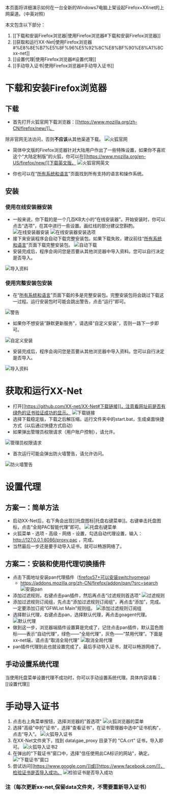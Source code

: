 本页面将详细演示如何在一台全新的Windows7电脑上架设起Firefox+XXnet的上网渠道。（中英对照）

本文包含以下部分：

1. [[下载和安装Firefox浏览器|使用Firefox浏览器#下载和安装Firefox浏览器]]
2. [[获取和运行XX-Net|使用Firefox浏览器#%E8%8E%B7%E5%8F%96%E5%92%8C%E8%BF%90%E8%A1%8Cxx-net]]
3. [[设置代理|使用Firefox浏览器#设置代理]]
4. [[手动导入证书|使用Firefox浏览器#手动导入证书]]

# 下载和安装Firefox浏览器
## 下载
* 首先打开火狐官网下载浏览器：[[https://www.mozilla.org/zh-CN/firefox/new/]]。

除非官网无法访问，否则**不应该**从其他渠道下载。
![火狐官网](https://cloud.githubusercontent.com/assets/6830787/10131216/37b25298-6601-11e5-97c5-13d7c0f93137.PNG)

* 简体中文版的Firefox浏览器针对大陆用户作出了一些特殊设置，如果你不喜欢这个“大陆定制版”的火狐，你可以在[[https://www.mozilla.org/en-US/firefox/new/]]下载英文版。
![火狐官网英文](https://cloud.githubusercontent.com/assets/6830787/10131240/6afef976-6601-11e5-96af-4ad685eab8ea.PNG)

* 你也可以在“[所有系统和语言](https://www.mozilla.org/en-US/firefox/all/)”页面找到所有支持的语言和操作系统。

## 安装
### 使用在线安装器安装
* 一般来说，你下载的是一个几百KB大小的“在线安装器”。开始安装时，你可以点击“选项”，在其中进行一些设置。画红线的部分建议您斟酌。
![在线安装器安装](https://cloud.githubusercontent.com/assets/6830787/10131336/1ef80a94-6602-11e5-90ad-ee301e42e0a7.PNG)
![在线安装器安装选项](https://cloud.githubusercontent.com/assets/6830787/10131293/c7b2aec4-6601-11e5-95a9-637b85013003.PNG)
* 接下来安装程序会自动下载完整安装包。如果下载失败，建议前往“[所有系统和语言](https://www.mozilla.org/en-US/firefox/all/)”页面下载完整安装包。
![自动下载](https://cloud.githubusercontent.com/assets/6830787/10131326/0bdb5998-6602-11e5-9f6c-0dcf7e032f87.PNG)
* 安装完成后，程序会询问您是否要从其他浏览器中导入资料。您可以自行决定是否导入。

![导入资料](https://cloud.githubusercontent.com/assets/6830787/10131375/7330f5a8-6602-11e5-831d-e7c92213f80a.PNG)

### 使用完整安装包安装
* 在“[所有系统和语言](https://www.mozilla.org/en-US/firefox/all/)”页面下载的多是完整安装包。完整安装包将会跳过下载这一过程。运行安装包时可能会跳出警告，点击“运行”即可。

![警告](https://cloud.githubusercontent.com/assets/6830787/10131402/a4363082-6602-11e5-84a1-81b8de5f50f5.PNG)

* 如果你不想安装“静默更新服务”，请选择“自定义安装”，否则一路下一步即可。

![自定义安装](https://cloud.githubusercontent.com/assets/6830787/10131437/d57f59d4-6602-11e5-8e79-00c5fc3bf51b.PNG)

* 安装完成后，程序会询问您是否要从其他浏览器中导入资料。您可以自行决定是否导入。

![导入资料](https://cloud.githubusercontent.com/assets/6830787/10131375/7330f5a8-6602-11e5-831d-e7c92213f80a.PNG)

# 获取和运行XX-Net
* 打开[[https://github.com/XX-net/XX-Net#下载链接]]，注意看网址前是否有绿色的证书验证成功的显示。
![下载链接](https://cloud.githubusercontent.com/assets/6830787/10131883/fe7b78ba-6605-11e5-9bff-75dd7e24a42b.PNG)
* 选择下载稳定版，下载之后解压缩。运行文件夹中的start.bat，生成桌面快捷方式（以后通过快捷方式启动）
[](https://cloud.githubusercontent.com/assets/6830787/10131884/fea44a56-6605-11e5-95e0-9c8b301f45bf.PNG)
* 如果弹出管理员权限请求（用户账户控制），请允许。

![管理员权限请求](https://cloud.githubusercontent.com/assets/6830787/10132435/079df852-6609-11e5-824d-06c8c4bb929b.PNG)

* 首次运行可能会弹出防火墙警告，请允许访问。

![防火墙警告](https://cloud.githubusercontent.com/assets/6830787/10131885/feb9afa4-6605-11e5-82c5-b2f15eb2ebd2.PNG)

# 设置代理
## 方案一：简单方法
* 启动XX-Net后，右下角会出现[[托盘图标|托盘右键菜单]]。右键单击托盘图标，点击“全局PAC智能代理”即可。
![托盘右键菜单](https://cloud.githubusercontent.com/assets/6830787/10132436/07a149f8-6609-11e5-8e1b-1dbe9336b226.PNG)
* 火狐菜单 - 选项 - 高级 - 网络 - 设置，勾选自动代理设置，输入：http://127.0.0.1:8086/proxy.pac  ，完成。
* 当然最后一步还是要手动导入证书，就可以畅游网络了。


## 方案二：安装和使用代理切换插件
* 点击下面地址安装pan代理插件（[firefox57+可以安装switchyomega](https://addons.mozilla.org/en-US/firefox/addon/switchyomega/)）
  - https://addons.mozilla.org/zh-CN/firefox/addon/pan/?src=search
![安装pan](https://raw.githubusercontent.com/yeahwu/wu/master/pan1.png)
* 添加过滤规则，右键点击pan插件，然后再点击“过滤规则首选项”
![过滤规则](https://raw.githubusercontent.com/yeahwu/wu/master/pan2.jpg)
* 添加过滤规则订阅组，先点击“添加过滤规则订阅组”，再点击“添加”，完成。一定要添加订阅“GFWList Main”规则组。
![添加过滤规则订阅组](https://raw.githubusercontent.com/yeahwu/recycle-bin/master/pan4.jpg)
* 选择默认代理，右键点击pan，选择默认代理，再点击goagent代理。
![默认代理](https://raw.githubusercontent.com/yeahwu/wu/master/pan5.jpg)
* 做到这一步，浏览器端插件设置算是完成了，记住点击pan插件，默认蓝色图标——表示“自动代理”，绿色——“全局代理”，灰色——“禁用代理”。下面是xx-net端，请点击“取消全局代理”
![取消全局代理](https://raw.githubusercontent.com/yeahwu/wu/master/pan8.jpg)
* pan插件代理到此也就设置完成了，最后手动导入证书，就可以畅游网络了。

## 手动设置系统代理
当使用托盘菜单设置代理不成功时，你可以手动设置系统代理。具体内容请看：[[设置代理]]

# 手动导入证书
1. 点击右上角菜单按钮，选择浏览器的"首选项"
![火狐浏览器的菜单](https://cloud.githubusercontent.com/assets/6830787/10130653/d84bdc38-65fc-11e5-8748-9ac1847fed21.PNG)
2. 选择"高级"中的"证书"，选择"查看证书"，在证书管理器中选中"证书机构"，点击“导入”。
![火狐导入证书](https://cloud.githubusercontent.com/assets/6830787/10130719/518f32a2-65fd-11e5-987e-52c834581a77.PNG)
3. 在XX-Net文件夹下，找到 data\gae_proxy 目录下的 "CA.crt" 证书，导入即可。
![火狐导入证书2](https://cloud.githubusercontent.com/assets/6830787/10130747/8c5d95ea-65fd-11e5-905e-ab329dc4201e.PNG)
4. 在弹出的“下载证书”窗口中，选择"信任使用此CA标识的网站"，确定。
![“下载证书”窗口](https://cloud.githubusercontent.com/assets/6830787/10130813/02a7f06a-65fe-11e5-907b-e4b8b998e947.PNG)
5. 尝试访问[[https://www.google.com/]]或[[https://www.facebook.com/]]，检验证书是否导入成功。
![检验证书是否导入成功](https://cloud.githubusercontent.com/assets/6830787/10130827/1aeb0b9e-65fe-11e5-9815-5f95a3a44be5.PNG)

### 注（每次更新xx-net,保留data文件夹，不需要重新导入证书）